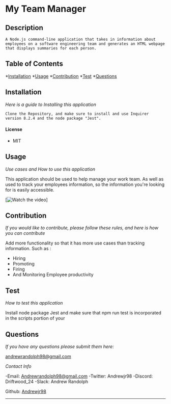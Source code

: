 # My Team Manager

## Description

    A Node.js command-line application that takes in information about employees on a software engineering team and generates an HTML webpage that displays summaries for each person.

  ## Table of Contents
  *[Installation](#installation)
  *[Usage](#usage)
  *[Contribution](#constibution)
  *[Test](#test)
  *[Questions](#questions)
  

  ## Installation
  _Here is a guide to Installing this application_

    Clone the Repository, and make sure to install and use Inquirer version 8.2.4 and the node package "Jest".

 #### License
 * MIT

  ## Usage

  _Use cases and How to use this application_

  This application should be used to help manage your work team. As well as used to track your employees information, so the information you're looking for is easily accessible.

  [![Watch the video]("https://youtu.be/omb9uyCmQb4")]

  ## Contribution 
  _If you would like to contribute, please follow these rules, and here is how you can contribute_
  
  Add more functionality so that it has more use cases than tracking information. Such as :
  * Hiring
  * Promoting
  * Firing
  * And Monitoring Employee productivity

  ## Test
  _How to test this application_

  Install node package Jest and make sure that npm run test is incorporated in the scripts portion of your

  ## Questions
  _If you have any questions please submit them here:_

  andrewrandolph98@gmail.com

  _Contact Info_

-Email: Andrewrandolph98@gmail.com
-Twitter: Andrewjr98
-Discord: Driftwood_24
-Slack: Andrew Randolph

Github: [Andrewjr98](https://github.com/andrewrandolph98@gmail.com)

---
